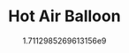 ---
title: "Hot Air Balloon"
date: 1711298526.9613156
image: "img/balloon-3.jpeg"
description: "Hand Beaded Hot-Air Balloon. Color change LED with remote"
---